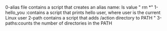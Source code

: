 0-alias file contains a script that creates an alias name: ls value " rm *"
1-hello_you :contains a script that prints hello user, where user is the current Linux user
2-path contains a script that adds /action directory to PATH "
3-paths:counts the number of directories in the PATH
